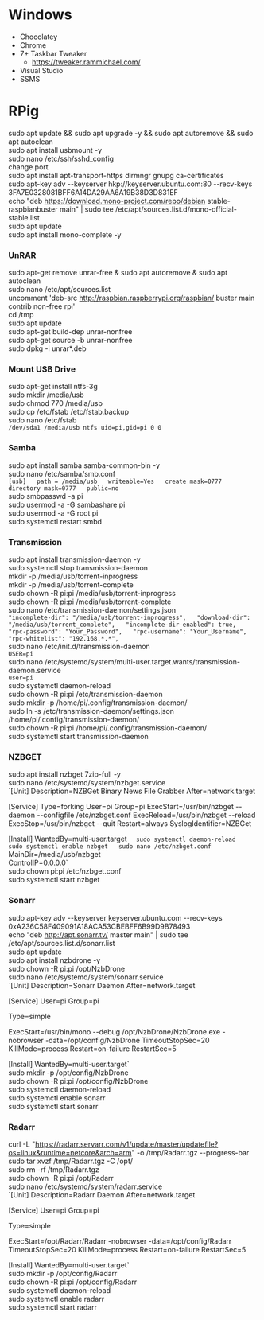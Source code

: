 # Windows
* Chocolatey
* Chrome
* 7+ Taskbar Tweaker
  * https://tweaker.rammichael.com/
* Visual Studio
* SSMS


# RPig
sudo apt update && sudo apt upgrade -y && sudo apt autoremove && sudo apt autoclean  
sudo apt install usbmount -y  
sudo nano /etc/ssh/sshd_config  
change port  
sudo apt install apt-transport-https dirmngr gnupg ca-certificates  
sudo apt-key adv --keyserver hkp://keyserver.ubuntu.com:80 --recv-keys 3FA7E0328081BFF6A14DA29AA6A19B38D3D831EF  
echo "deb https://download.mono-project.com/repo/debian stable-raspbianbuster main" | sudo tee /etc/apt/sources.list.d/mono-official-stable.list  
sudo apt update  
sudo apt install mono-complete -y

### UnRAR
sudo apt-get remove unrar-free & sudo apt autoremove & sudo apt autoclean  
sudo nano /etc/apt/sources.list  
uncomment 'deb-src http://raspbian.raspberrypi.org/raspbian/ buster main contrib non-free rpi'  
cd /tmp  
sudo apt update  
sudo apt-get build-dep unrar-nonfree  
sudo apt-get source -b unrar-nonfree  
sudo dpkg -i unrar*.deb


### Mount USB Drive
sudo apt-get install ntfs-3g  
sudo mkdir /media/usb  
sudo chmod 770 /media/usb  
sudo cp /etc/fstab /etc/fstab.backup  
sudo nano /etc/fstab  
`/dev/sda1 /media/usb ntfs uid=pi,gid=pi 0 0`

### Samba
sudo apt install samba samba-common-bin -y  
sudo nano /etc/samba/smb.conf  
`[usb]  
   path = /media/usb  
   writeable=Yes  
   create mask=0777  
   directory mask=0777  
   public=no`  
sudo smbpasswd -a pi  
sudo usermod -a -G sambashare pi  
sudo usermod -a -G root pi  
sudo systemctl restart smbd

### Transmission
sudo apt install transmission-daemon -y  
sudo systemctl stop transmission-daemon  
mkdir -p /media/usb/torrent-inprogress  
mkdir -p /media/usb/torrent-complete  
sudo chown -R pi:pi /media/usb/torrent-inprogress  
sudo chown -R pi:pi /media/usb/torrent-complete  
sudo nano /etc/transmission-daemon/settings.json  
`"incomplete-dir": "/media/usb/torrent-inprogress",  
"download-dir": "/media/usb/torrent_complete",  
"incomplete-dir-enabled": true,  
"rpc-password": "Your_Password",  
"rpc-username": "Your_Username",  
"rpc-whitelist": "192.168.*.*",`  
sudo nano /etc/init.d/transmission-daemon  
`USER=pi`  
sudo nano /etc/systemd/system/multi-user.target.wants/transmission-daemon.service  
`user=pi`  
sudo systemctl daemon-reload  
sudo chown -R pi:pi /etc/transmission-daemon  
sudo mkdir -p /home/pi/.config/transmission-daemon/  
sudo ln -s /etc/transmission-daemon/settings.json /home/pi/.config/transmission-daemon/  
sudo chown -R pi:pi /home/pi/.config/transmission-daemon/  
sudo systemctl start transmission-daemon

### NZBGET
sudo apt install nzbget 7zip-full -y  
sudo nano /etc/systemd/system/nzbget.service  
`[Unit]
Description=NZBGet Binary News File Grabber
After=network.target

[Service]
Type=forking
User=pi
Group=pi
ExecStart=/usr/bin/nzbget --daemon --configfile /etc/nzbget.conf
ExecReload=/usr/bin/nzbget --reload
ExecStop=/usr/bin/nzbget --quit
Restart=always
SyslogIdentifier=NZBGet

[Install]
WantedBy=multi-user.target
`  
sudo systemctl daemon-reload  
sudo systemctl enable nzbget  
sudo nano /etc/nzbget.conf  
`MainDir=/media/usb/nzbget  
ControlIP=0.0.0.0`  
sudo chown pi:pi /etc/nzbget.conf  
sudo systemctl start nzbget  

### Sonarr
sudo apt-key adv --keyserver keyserver.ubuntu.com --recv-keys 0xA236C58F409091A18ACA53CBEBFF6B99D9B78493  
echo "deb http://apt.sonarr.tv/ master main" | sudo tee /etc/apt/sources.list.d/sonarr.list  
sudo apt update  
sudo apt install nzbdrone -y  
sudo chown -R pi:pi /opt/NzbDrone  
sudo nano /etc/systemd/system/sonarr.service  
`[Unit]
Description=Sonarr Daemon
After=network.target
 
[Service]
User=pi
Group=pi
 
Type=simple

ExecStart=/usr/bin/mono --debug /opt/NzbDrone/NzbDrone.exe -nobrowser -data=/opt/config/NzbDrone
TimeoutStopSec=20
KillMode=process
Restart=on-failure
RestartSec=5
 
[Install]
WantedBy=multi-user.target`  
sudo mkdir -p /opt/config/NzbDrone  
sudo chown -R pi:pi /opt/config/NzbDrone  
sudo systemctl daemon-reload  
sudo systemctl enable sonarr  
sudo systemctl start sonarr  

### Radarr

curl -L  "https://radarr.servarr.com/v1/update/master/updatefile?os=linux&runtime=netcore&arch=arm" -o /tmp/Radarr.tgz --progress-bar  
sudo tar xvzf /tmp/Radarr.tgz -C /opt/  
sudo rm -rf /tmp/Radarr.tgz  
sudo chown -R pi:pi /opt/Radarr  
sudo nano /etc/systemd/system/radarr.service  
`[Unit]
Description=Radarr Daemon
After=network.target
 
[Service]
User=pi
Group=pi
 
Type=simple

ExecStart=/opt/Radarr/Radarr -nobrowser -data=/opt/config/Radarr
TimeoutStopSec=20
KillMode=process
Restart=on-failure
RestartSec=5
 
[Install]
WantedBy=multi-user.target`  
sudo mkdir -p /opt/config/Radarr  
sudo chown -R pi:pi /opt/config/Radarr  
sudo systemctl daemon-reload  
sudo systemctl enable radarr  
sudo systemctl start radarr  
